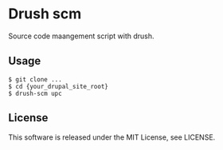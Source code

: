# Drush scm
Source code maangement script with drush.

## Usage

```
$ git clone ...
$ cd {your_drupal_site_root}
$ drush-scm upc
```

## License
This software is released under the MIT License, see LICENSE.
